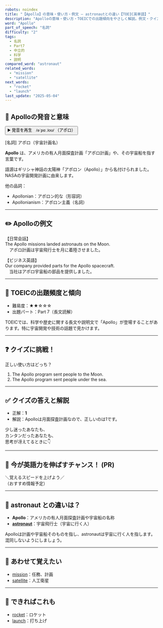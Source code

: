 ```yaml
---
robots: noindex
title: "【Apollo】の意味・使い方・例文 ― astronautとの違い【TOEIC英単語】"
description: "Apolloの意味・使い方・TOEICでの出題傾向をやさしく解説。例文・クイズ付きでastronautとの違いもわかりやすく学べます。"
word: "Apollo"
part_of_speech: "名詞"
difficulty: "2"
tags:
  - 名詞
  - Part7
  - 中立的
  - 科学
  - 説明
compared_word: "astronaut"
related_words:
  - "mission"
  - "satellite"
next_words:
  - "rocket"
  - "launch"
last_update: "2025-05-04"
---
```


## 🔰 Apolloの発音と意味

<button class="play-audio" onclick="playTTS('Apollo')">
  <span class="play-audio-main">
    ▶️ 発音を再生　/əˈpɑː.loʊ/
  </span>
  <span class="play-audio-sub">
    （アポロ）
  </span>
</button>

[名詞] アポロ（宇宙計画名）

**Apollo** は、アメリカの有人月面探査計画「アポロ計画」や、その宇宙船を指す言葉です。

語源はギリシャ神話の太陽神「アポロン（Apollo）」から名付けられました。NASAの宇宙開発計画に由来します。

他の品詞：  
- Apollonian：アポロン的な（形容詞）
- Apollonianism：アポロン主義（名詞）

---

## ✏️ Apolloの例文

【日常会話】  
The Apollo missions landed astronauts on the Moon.  
　アポロ計画は宇宙飛行士を月に着陸させました。

【ビジネス英語】  
Our company provided parts for the Apollo spacecraft.  
　当社はアポロ宇宙船の部品を提供しました。

---

## 🎯 TOEICの出題頻度と傾向

- 難易度：★★☆☆☆
- 出題パート：Part 7（長文読解）

TOEICでは、科学や歴史に関する長文や説明文で「Apollo」が登場することがあります。特に宇宙開発や技術の話題で見かけます。

---

## ❓ クイズに挑戦！

正しい使い方はどっち？

1. The Apollo program sent people to the Moon.  
2. The Apollo program sent people under the sea.

---

## ✅ クイズの答えと解説

- 正解：**1**
- 解説：Apolloは月面探査計画なので、正しいのは1です。

少し迷ったあなたも、  
カンタンだったあなたも、  
思考が冴えてるときに👇️

---

## 🚀 今が英語力を伸ばすチャンス！ (PR)

<div class="info-center">
＼覚えるスピードを上げよう／<br>  
（おすすめ情報予定）
</div>

---

## 🤔  astronaut との違いは？

- **Apollo**：アメリカの有人月面探査計画や宇宙船の名称
- **[astronaut](/astronaut)**：宇宙飛行士（宇宙に行く人）

Apolloは計画や宇宙船そのものを指し、astronautは宇宙に行く人を指します。混同しないようにしましょう。

---

## 🧩 あわせて覚えたい

- [mission](/mission)：任務、計画
- [satellite](/satellite)：人工衛星

---

## 📖 できればこれも

- [rocket](/rocket)：ロケット
- [launch](/launch)：打ち上げ

<!-- cvid: aid15_bid17 -->
